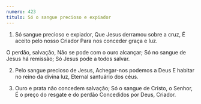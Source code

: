 ```yaml
---
numero: 423
titulo: Só o sangue precioso e expiador
---
```

1. Só sangue precioso e expiador,
Que Jesus derramou sobre a cruz,
É aceito pelo nosso Criador
Para nos conceder graça e luz.

O perdão, salvação,
Não se pode com o ouro alcançar;
Só no sangue de Jesus há remissão;
Só Jesus pode a todos salvar.

2. Pelo sangue precioso de Jesus,
Achegar-nos podemos a Deus
E habitar no reino da divina luz,
Eternal santuário dos céus.

3. Ouro e prata não concedem salvação;
Só o sangue de Cristo, o Senhor,
É o preço do resgate e do perdão
Concedidos por Deus, Criador.
